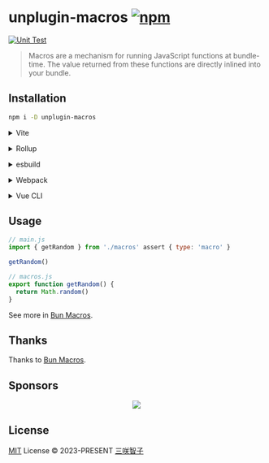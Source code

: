 # unplugin-macros [![npm](https://img.shields.io/npm/v/unplugin-macros.svg)](https://npmjs.com/package/unplugin-macros)

[![Unit Test](https://github.com/sxzz/unplugin-macros/actions/workflows/unit-test.yml/badge.svg)](https://github.com/sxzz/unplugin-macros/actions/workflows/unit-test.yml)

> Macros are a mechanism for running JavaScript functions at bundle-time.
> The value returned from these functions are directly inlined into your bundle.

## Installation

```bash
npm i -D unplugin-macros
```

<details>
<summary>Vite</summary><br>

```ts
// vite.config.ts
import Macros from 'unplugin-macros/vite'

export default defineConfig({
  plugins: [Macros()],
})
```

<br></details>

<details>
<summary>Rollup</summary><br>

```ts
// rollup.config.js
import Macros from 'unplugin-macros/rollup'

export default {
  plugins: [Macros()],
}
```

<br></details>

<details>
<summary>esbuild</summary><br>

```ts
// esbuild.config.js
import { build } from 'esbuild'

build({
  plugins: [require('unplugin-macros/esbuild')()],
})
```

<br></details>

<details>
<summary>Webpack</summary><br>

```ts
// webpack.config.js
module.exports = {
  /* ... */
  plugins: [require('unplugin-macros/webpack')()],
}
```

<br></details>

<details>
<summary>Vue CLI</summary><br>

```ts
// vue.config.js
module.exports = {
  configureWebpack: {
    plugins: [require('unplugin-macros/webpack')()],
  },
}
```

<br></details>

## Usage

```js
// main.js
import { getRandom } from './macros' assert { type: 'macro' }

getRandom()
```

```js
// macros.js
export function getRandom() {
  return Math.random()
}
```

See more in [Bun Macros](https://bun.sh/blog/bun-macros).

## Thanks

Thanks to [Bun Macros](https://bun.sh/blog/bun-macros).

## Sponsors

<p align="center">
  <a href="https://cdn.jsdelivr.net/gh/sxzz/sponsors/sponsors.svg">
    <img src='https://cdn.jsdelivr.net/gh/sxzz/sponsors/sponsors.svg'/>
  </a>
</p>

## License

[MIT](./LICENSE) License © 2023-PRESENT [三咲智子](https://github.com/sxzz)
